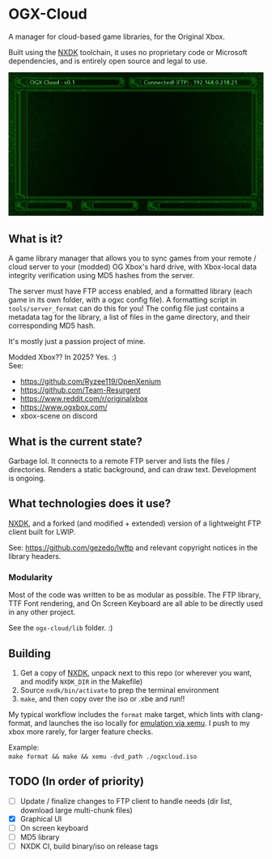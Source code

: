 # OGX-Cloud
A manager for cloud-based game libraries, for the Original Xbox. 

Built using the [NXDK](https://github.com/XboxDev/nxdk) toolchain, it uses no proprietary code or Microsoft dependencies, and is entirely open source and legal to use.  

![current_status](https://raw.githubusercontent.com/tegan-lamoureux/ogx-cloud/refs/heads/main/graphics/current_status_screenshot.png "screenshot")  

## What is it?
A game library manager that allows you to sync games from your remote / cloud server to your (modded) OG Xbox's hard drive, with Xbox-local data integrity verification using MD5 hashes from the server.  

The server must have FTP access enabled, and a formatted library (each game in its own folder, with a ogxc config file). A formatting script in `tools/server_format` can do this for you! The config file just contains a metadata tag for the library, a list of files in the game directory, and their corresponding MD5 hash.

It's mostly just a passion project of mine.

Modded Xbox?? In 2025? Yes. :)  
See: 
* https://github.com/Ryzee119/OpenXenium
* https://github.com/Team-Resurgent
* https://www.reddit.com/r/originalxbox
* https://www.ogxbox.com/
* xbox-scene on discord

## What is the current state?
Garbage lol. It connects to a remote FTP server and lists the files / directories. Renders a static background, and can draw text. Development is ongoing.

## What technologies does it use?
[NXDK](https://github.com/XboxDev/nxdk), and a forked (and modified + extended) version of a lightweight FTP client built for LWIP. 

See: https://github.com/gezedo/lwftp and relevant copyright notices in the library headers.

### Modularity
Most of the code was written to be as modular as possible. The FTP library, TTF Font rendering, and On Screen Keyboard are all able to be directly used in any other project.

See the `ogx-cloud/lib` folder. :)

## Building
1. Get a copy of [NXDK](https://github.com/XboxDev/nxdk), unpack next to this repo (or wherever you want, and modify `NXDK_DIR` in the Makefile)  
2. Source `nxdk/bin/activate` to prep the terminal environment  
3. `make`, and then copy over the iso or .xbe and run!!

My typical workflow includes the `format` make target, which lints with clang-format, and launches the iso locally for [emulation via xemu](https://xemu.app/). I push to my xbox more rarely, for larger feature checks. 

Example:  
`make format && make && xemu -dvd_path ./ogxcloud.iso`

## TODO (In order of priority)
- [ ] Update / finalize changes to FTP client to handle needs (dir list, download large multi-chunk files)  
- [X] Graphical UI  
- [ ] On screen keyboard  
- [ ] MD5 library  
- [ ] NXDK CI, build binary/iso on release tags  
